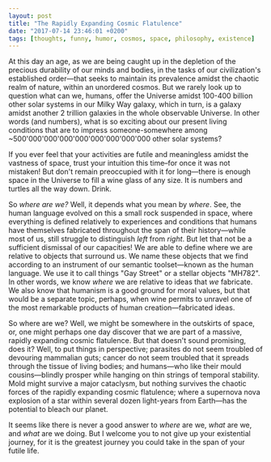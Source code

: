 ```yaml
---
layout: post
title: "The Rapidly Expanding Cosmic Flatulence"
date: "2017-07-14 23:46:01 +0200"
tags: [thoughts, funny, humor, cosmos, space, philosophy, existence]
---
```


At this day an age, as we are being caught up in the depletion of the precious durability of our minds and bodies, in the tasks of our civilization's established order—that seeks to maintain its prevalence amidst the chaotic realm of nature, within an unordered cosmos. But we rarely look up to question what can we, humans, offer the Universe amidst 100-400 billion other solar systems in our Milky Way galaxy, which in turn, is a galaxy amidst another 2 trillion galaxies in the whole observable Universe. In other words (and numbers), what is so exciting about our present living conditions that are to impress someone-somewhere among ~500'000'000'000'000'000'000'000'000 other solar systems?

If you ever feel that your activities are futile and meaningless amidst the vastness of space, trust your intuition this time–for once it was not mistaken! But don't remain preoccupied with it for long—there is enough space in the Universe to fill a wine glass of any size. It is numbers and turtles all the way down. Drink.

So *where are we?* Well, it depends what you mean by *where*. See, the human language evolved on this a small rock suspended in space, where everything is defined relatively to experiences and conditions that humans have themselves fabricated throughout the span of their history—while most of us, still struggle to distinguish *left* from *right*. But let that not be a sufficient dismissal of our capacities! We are able to define where we are relative to objects that surround us. We name these objects that we find according to an instrument of our semantic toolset—known as the human language. We use it to call things "Gay Street" or a stellar objects "MH782". In other words, we know *where* we are relative to ideas that _we_ fabricate. We also know that humanism is a good ground for moral values, but that would be a separate topic, perhaps, when wine permits to unravel one of the most remarkable products of human creation—fabricated ideas.

So where are we? Well, we might be somewhere in the outskirts of space, or, one might perhaps one day discover that we are part of a massive, rapidly expanding cosmic flatulence. But that doesn't sound promising, does it? Well, to put things in perspective; parasites do not seem troubled of devouring mammalian guts; cancer do not seem troubled that it spreads through the tissue of living bodies; and humans—who like their mould cousins—blindly prosper while hanging on thin strings of temporal stability. Mold might survive a major cataclysm, but nothing survives the chaotic forces of the rapidly expanding cosmic flatulence; where a supernova nova explosion of a star within several dozen light-years from Earth—has the potential to bleach our planet.

It seems like there is never a good answer to *where* are we, *what* are we, and *what* are we doing. But I welcome you to not give up your existential journey, for it is the greatest journey you could take in the span of your futile life.
